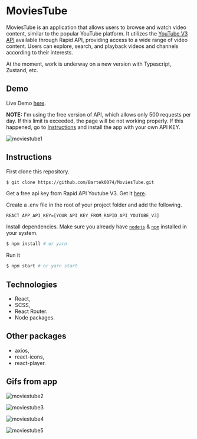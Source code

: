 # MoviesTube 

MoviesTube is an application that allows users to browse and watch video content, similar to the popular YouTube platform. It utilizes the [YouTube V3 API](https://rapidapi.com/ytdlfree/api/youtube-v31/) available through Rapid API, providing access to a wide range of video content. Users can explore, search, and playback videos and channels according to their interests.

At the moment, work is underway on a new version with Typescript, Zustand, etc.

## Demo

Live Demo [here](https://bartek0074-moviestube.netlify.app/).

**NOTE:** I'm using the free version of API, which allows only 500 requests per day. If this limit is exceeded, the page will be not working properly. If this happened, go to [Instructions](#instructions) and install the app with your own API KEY.


![moviestube1](https://user-images.githubusercontent.com/88652468/206906248-c4bf27ea-3c3a-4ff4-b02b-f9e80e61e3a9.gif)


## Instructions

First clone this repository.

```bash
$ git clone https://github.com/Bartek0074/MoviesTube.git
```

Get a free api key from Rapid API Youtube V3. Get it [here](https://rapidapi.com/ytdlfree/api/youtube-v31/).

Create a .env file in the root of your project folder and add the following.

```
REACT_APP_API_KEY=[YOUR_API_KEY_FROM_RAPID_API_YOUTUBE_V3]
```

Install dependencies. Make sure you already have [`nodejs`](https://nodejs.org/en/) & [`npm`](https://www.npmjs.com/) installed in your system.

```bash
$ npm install # or yarn
```

Run it

```bash
$ npm start # or yarn start
```

## Technologies

- React,
- SCSS,
- React Router.
- Node packages.

## Other packages

- axios,
- react-icons,
- react-player.

## Gifs from app

![moviestube2](https://user-images.githubusercontent.com/88652468/206915419-857e48b1-e48d-42ee-bf5d-713a7ea31d55.gif)

![moviestube3](https://user-images.githubusercontent.com/88652468/206915664-4a7fdc5b-4329-47c5-bc54-8b496969a12c.gif)

![moviestube4](https://user-images.githubusercontent.com/88652468/206923451-867dbe1c-b10d-4af5-ba39-4cd8bf81c5a4.gif)

![moviestube5](https://user-images.githubusercontent.com/88652468/206923505-1bd01551-3ba5-4ba4-8eb0-69129407c226.gif)
